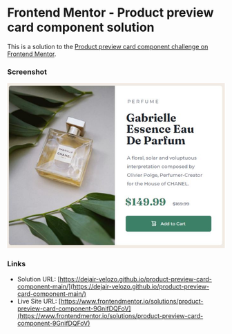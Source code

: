 # Frontend Mentor - Product preview card component solution

This is a solution to the [Product preview card component challenge on Frontend Mentor](https://www.frontendmentor.io/challenges/product-preview-card-component-GO7UmttRfa).

### Screenshot

![](/images/Capturar.JPG)



### Links

- Solution URL: [https://dejair-velozo.github.io/product-preview-card-component-main/](https://dejair-velozo.github.io/product-preview-card-component-main/)
- Live Site URL: [https://www.frontendmentor.io/solutions/product-preview-card-component-9GnifDQFoV](https://www.frontendmentor.io/solutions/product-preview-card-component-9GnifDQFoV)

